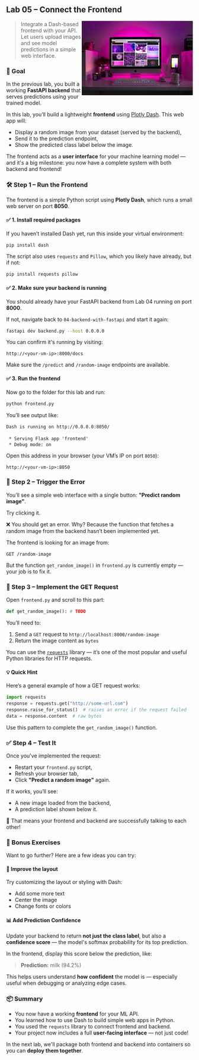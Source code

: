 
## Lab 05 – Connect the Frontend

<img src="../../media/frontend-user-interfaces.jpg" style="width: 300px" align="right">

> Integrate a Dash-based frontend with your API. Let users upload images and see model predictions in a simple web interface.

### 🧭 Goal

In the previous lab, you built a working **FastAPI backend** that serves predictions using your trained model.

In this lab, you’ll build a lightweight **frontend** using [Plotly Dash](https://dash.plotly.com/). This web app will:

* Display a random image from your dataset (served by the backend),
* Send it to the prediction endpoint,
* Show the predicted class label below the image.

The frontend acts as a **user interface** for your machine learning model — and it's a big milestone: you now have a complete system with both backend and frontend!

### 🛠️ Step 1 – Run the Frontend

The frontend is a simple Python script using **Plotly Dash**, which runs a small web server on port **8050**.

#### ✅ 1. Install required packages

If you haven’t installed Dash yet, run this inside your virtual environment:

```bash
pip install dash
```

The script also uses `requests` and `Pillow`, which you likely have already, but if not:

```bash
pip install requests pillow
```

#### ✅ 2. Make sure your backend is running

You should already have your FastAPI backend from Lab 04 running on port **8000**.

If not, navigate back to `04-backend-with-fastapi` and start it again:

```bash
fastapi dev backend.py --host 0.0.0.0
```

You can confirm it's running by visiting:

```
http://<your-vm-ip>:8000/docs
```

Make sure the `/predict` and `/random-image` endpoints are available.

#### ✅ 3. Run the frontend

Now go to the folder for this lab and run:

```bash
python frontend.py
```

You’ll see output like:

```
Dash is running on http://0.0.0.0:8050/

 * Serving Flask app 'frontend'
 * Debug mode: on
```

Open this address in your browser (your VM’s IP on port `8050`):

```
http://<your-vm-ip>:8050
```

### 🐞 Step 2 – Trigger the Error

You’ll see a simple web interface with a single button: **"Predict random image"**.

Try clicking it.

❌ You should get an error. Why? Because the function that fetches a random image from the backend hasn’t been implemented yet.

The frontend is looking for an image from:

```
GET /random-image
```

But the function `get_random_image()` in `frontend.py` is currently empty — your job is to fix it.

### 🧠 Step 3 – Implement the GET Request

Open `frontend.py` and scroll to this part:

```python
def get_random_image(): # TODO
```

You’ll need to:

1. Send a `GET` request to `http://localhost:8000/random-image`
2. Return the image content as `bytes`

You can use the [`requests`](https://requests.readthedocs.io/en/latest/) library — it’s one of the most popular and useful Python libraries for HTTP requests.

#### 💡 Quick Hint

Here’s a general example of how a GET request works:

```python
import requests
response = requests.get("http://some-url.com")
response.raise_for_status()  # raises an error if the request failed
data = response.content  # raw bytes
```

Use this pattern to complete the `get_random_image()` function.

### ✅ Step 4 – Test It

Once you've implemented the request:

* Restart your `frontend.py` script,
* Refresh your browser tab,
* Click **"Predict a random image"** again.

If it works, you’ll see:

* A new image loaded from the backend,
* A prediction label shown below it.

🎉 That means your frontend and backend are successfully talking to each other!

### 🧪 Bonus Exercises

Want to go further? Here are a few ideas you can try:

#### 🎨 Improve the layout

Try customizing the layout or styling with Dash:

* Add some more text
* Center the image
* Change fonts or colors

#### 📊 Add Prediction Confidence

Update your backend to return **not just the class label**, but also a **confidence score** — the model's softmax probability for its top prediction.

In the frontend, display this score below the prediction, like:

> **Prediction:** milk (94.2%)

This helps users understand **how confident** the model is — especially useful when debugging or analyzing edge cases.

### 📦 Summary

* You now have a working **frontend** for your ML API.
* You learned how to use Dash to build simple web apps in Python.
* You used the `requests` library to connect frontend and backend.
* Your project now includes a full **user-facing interface** — not just code!

In the next lab, we'll package both frontend and backend into containers so you can **deploy them together**.
